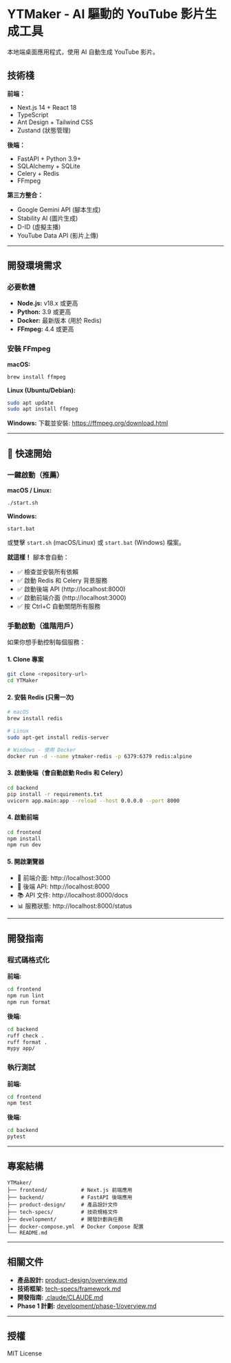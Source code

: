 # YTMaker - AI 驅動的 YouTube 影片生成工具

本地端桌面應用程式，使用 AI 自動生成 YouTube 影片。

## 技術棧

**前端：**
- Next.js 14 + React 18
- TypeScript
- Ant Design + Tailwind CSS
- Zustand (狀態管理)

**後端：**
- FastAPI + Python 3.9+
- SQLAlchemy + SQLite
- Celery + Redis
- FFmpeg

**第三方整合：**
- Google Gemini API (腳本生成)
- Stability AI (圖片生成)
- D-ID (虛擬主播)
- YouTube Data API (影片上傳)

---

## 開發環境需求

### 必要軟體
- **Node.js:** v18.x 或更高
- **Python:** 3.9 或更高
- **Docker:** 最新版本 (用於 Redis)
- **FFmpeg:** 4.4 或更高

### 安裝 FFmpeg

**macOS:**
```bash
brew install ffmpeg
```

**Linux (Ubuntu/Debian):**
```bash
sudo apt update
sudo apt install ffmpeg
```

**Windows:**
下載並安裝: https://ffmpeg.org/download.html

---

## 🚀 快速開始

### 一鍵啟動（推薦）

**macOS / Linux:**
```bash
./start.sh
```

**Windows:**
```batch
start.bat
```

或雙擊 `start.sh` (macOS/Linux) 或 `start.bat` (Windows) 檔案。

**就這樣！** 腳本會自動：
- ✅ 檢查並安裝所有依賴
- ✅ 啟動 Redis 和 Celery 背景服務
- ✅ 啟動後端 API (http://localhost:8000)
- ✅ 啟動前端介面 (http://localhost:3000)
- ✅ 按 Ctrl+C 自動關閉所有服務

### 手動啟動（進階用戶）

如果你想手動控制每個服務：

#### 1. Clone 專案
```bash
git clone <repository-url>
cd YTMaker
```

#### 2. 安裝 Redis (只需一次)
```bash
# macOS
brew install redis

# Linux
sudo apt-get install redis-server

# Windows - 使用 Docker
docker run -d --name ytmaker-redis -p 6379:6379 redis:alpine
```

#### 3. 啟動後端（會自動啟動 Redis 和 Celery）
```bash
cd backend
pip install -r requirements.txt
uvicorn app.main:app --reload --host 0.0.0.0 --port 8000
```

#### 4. 啟動前端
```bash
cd frontend
npm install
npm run dev
```

#### 5. 開啟瀏覽器
- 📱 前端介面: http://localhost:3000
- 🔧 後端 API: http://localhost:8000
- 📚 API 文件: http://localhost:8000/docs
- 📊 服務狀態: http://localhost:8000/status

---

## 開發指南

### 程式碼格式化

**前端:**
```bash
cd frontend
npm run lint
npm run format
```

**後端:**
```bash
cd backend
ruff check .
ruff format .
mypy app/
```

### 執行測試

**前端:**
```bash
cd frontend
npm test
```

**後端:**
```bash
cd backend
pytest
```

---

## 專案結構

```
YTMaker/
├── frontend/           # Next.js 前端應用
├── backend/            # FastAPI 後端應用
├── product-design/     # 產品設計文件
├── tech-specs/         # 技術規格文件
├── development/        # 開發計劃與任務
├── docker-compose.yml  # Docker Compose 配置
└── README.md
```

---

## 相關文件

- **產品設計:** [product-design/overview.md](product-design/overview.md)
- **技術框架:** [tech-specs/framework.md](tech-specs/framework.md)
- **開發指南:** [.claude/CLAUDE.md](.claude/CLAUDE.md)
- **Phase 1 計劃:** [development/phase-1/overview.md](development/phase-1/overview.md)

---

## 授權

MIT License
